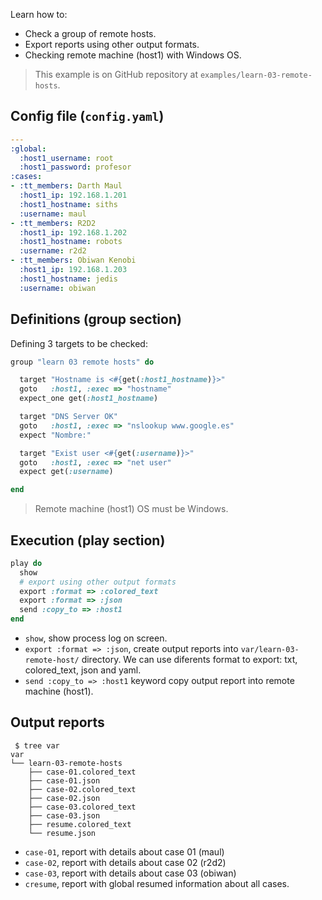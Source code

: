 
Learn how to:
* Check a group of remote hosts.
* Export reports using other output formats.
* Checking remote machine (host1) with Windows OS.

> This example is on GitHub repository at `examples/learn-03-remote-hosts`.

## Config file (`config.yaml`)

```yaml
---
:global:
  :host1_username: root
  :host1_password: profesor
:cases:
- :tt_members: Darth Maul
  :host1_ip: 192.168.1.201
  :host1_hostname: siths
  :username: maul
- :tt_members: R2D2
  :host1_ip: 192.168.1.202
  :host1_hostname: robots
  :username: r2d2
- :tt_members: Obiwan Kenobi
  :host1_ip: 192.168.1.203
  :host1_hostname: jedis
  :username: obiwan
```

## Definitions (group section)

Defining 3 targets to be checked:

```ruby
group "learn 03 remote hosts" do

  target "Hostname is <#{get(:host1_hostname)}>"
  goto   :host1, :exec => "hostname"
  expect_one get(:host1_hostname)

  target "DNS Server OK"
  goto   :host1, :exec => "nslookup www.google.es"
  expect "Nombre:"

  target "Exist user <#{get(:username)}>"
  goto   :host1, :exec => "net user"
  expect get(:username)

end
```

> Remote machine (host1) OS must be Windows.

## Execution (play section)

```ruby
play do
  show
  # export using other output formats
  export :format => :colored_text
  export :format => :json
  send :copy_to => :host1
end
```

* `show`, show process log on screen.
* `export :format => :json`, create output reports into `var/learn-03-remote-host/` directory. We can use diferents format to export: txt, colored_text, json and yaml.
* `send :copy_to => :host1` keyword copy output report into remote machine (host1).

## Output reports

```
 $ tree var
var
└── learn-03-remote-hosts
    ├── case-01.colored_text
    ├── case-01.json
    ├── case-02.colored_text
    ├── case-02.json
    ├── case-03.colored_text
    ├── case-03.json
    ├── resume.colored_text
    └── resume.json
```

* `case-01`, report with details about case 01 (maul)
* `case-02`, report with details about case 02 (r2d2)
* `case-03`, report with details about case 03 (obiwan)
* `cresume`, report with global resumed information about all cases.
